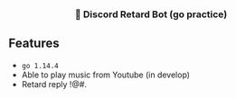 <h3 align="center">
  💬 Discord Retard Bot (go practice)
</h3>

## Features
- `go 1.14.4`
- Able to play music from Youtube (in develop)
- Retard reply !@#.
